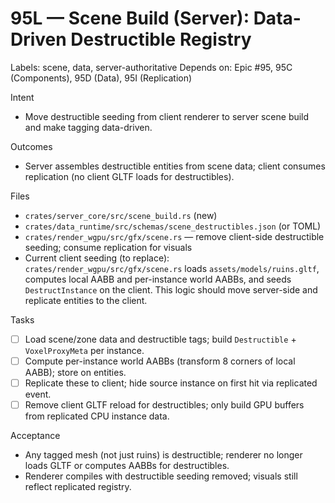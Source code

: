 # 95L — Scene Build (Server): Data-Driven Destructible Registry

Labels: scene, data, server-authoritative
Depends on: Epic #95, 95C (Components), 95D (Data), 95I (Replication)

Intent
- Move destructible seeding from client renderer to server scene build and make tagging data-driven.

Outcomes
- Server assembles destructible entities from scene data; client consumes replication (no client GLTF loads for destructibles).

Files
- `crates/server_core/src/scene_build.rs` (new)
- `crates/data_runtime/src/schemas/scene_destructibles.json` (or TOML)
- `crates/render_wgpu/src/gfx/scene.rs` — remove client-side destructible seeding; consume replication for visuals
 - Current client seeding (to replace): `crates/render_wgpu/src/gfx/scene.rs` loads `assets/models/ruins.gltf`, computes local AABB and per-instance world AABBs, and seeds `DestructInstance` on the client. This logic should move server-side and replicate entities to the client.

Tasks
- [ ] Load scene/zone data and destructible tags; build `Destructible` + `VoxelProxyMeta` per instance.
- [ ] Compute per-instance world AABBs (transform 8 corners of local AABB); store on entities.
- [ ] Replicate these to client; hide source instance on first hit via replicated event.
 - [ ] Remove client GLTF reload for destructibles; only build GPU buffers from replicated CPU instance data.

Acceptance
- Any tagged mesh (not just ruins) is destructible; renderer no longer loads GLTF or computes AABBs for destructibles.
 - Renderer compiles with destructible seeding removed; visuals still reflect replicated registry.
